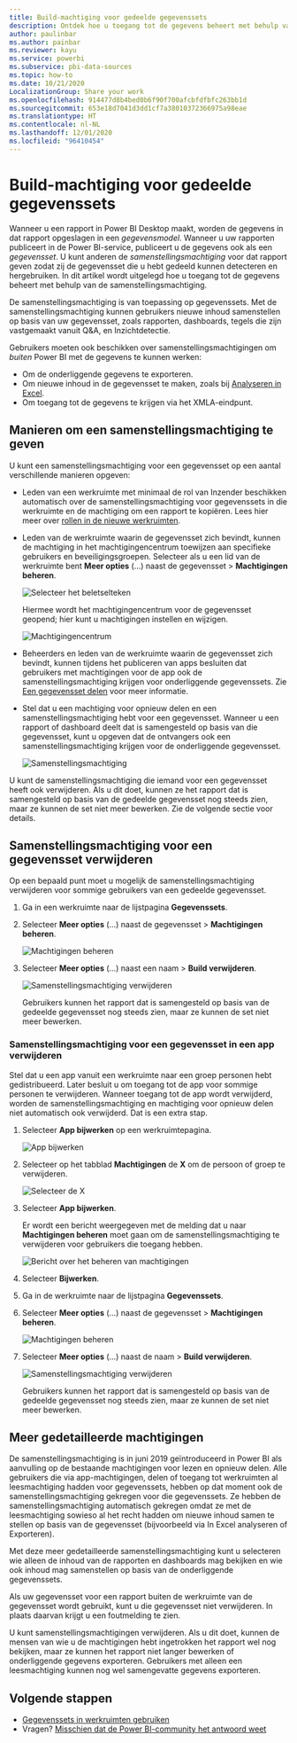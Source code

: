 ```yaml
---
title: Build-machtiging voor gedeelde gegevenssets
description: Ontdek hoe u toegang tot de gegevens beheert met behulp van de samenstellingsmachtiging.
author: paulinbar
ms.author: painbar
ms.reviewer: kayu
ms.service: powerbi
ms.subservice: pbi-data-sources
ms.topic: how-to
ms.date: 10/21/2020
LocalizationGroup: Share your work
ms.openlocfilehash: 914477d8b4bed0b6f90f700afcbfdfbfc263bb1d
ms.sourcegitcommit: 653e18d7041d3dd1cf7a38010372366975a98eae
ms.translationtype: HT
ms.contentlocale: nl-NL
ms.lasthandoff: 12/01/2020
ms.locfileid: "96410454"
---
```

# <a name="build-permission-for-shared-datasets"></a>Build-machtiging voor gedeelde gegevenssets

Wanneer u een rapport in Power BI Desktop maakt, worden de gegevens in dat rapport opgeslagen in een *gegevensmodel*. Wanneer u uw rapporten publiceert in de Power BI-service, publiceert u de gegevens ook als een *gegevensset*. U kunt anderen de *samenstellingsmachtiging* voor dat rapport geven zodat zij de gegevensset die u hebt gedeeld kunnen detecteren en hergebruiken. In dit artikel wordt uitgelegd hoe u toegang tot de gegevens beheert met behulp van de samenstellingsmachtiging.

De samenstellingsmachtiging is van toepassing op gegevenssets. Met de samenstellingsmachtiging kunnen gebruikers nieuwe inhoud samenstellen op basis van uw gegevensset, zoals rapporten, dashboards, tegels die zijn vastgemaakt vanuit Q&A, en Inzichtdetectie. 

Gebruikers moeten ook beschikken over samenstellingsmachtigingen om *buiten* Power BI met de gegevens te kunnen werken:

- Om de onderliggende gegevens te exporteren.
- Om nieuwe inhoud in de gegevensset te maken, zoals bij [Analyseren in Excel](../collaborate-share/service-analyze-in-excel.md).
- Om toegang tot de gegevens te krijgen via het XMLA-eindpunt.

## <a name="ways-to-give-build-permission"></a>Manieren om een samenstellingsmachtiging te geven

U kunt een samenstellingsmachtiging voor een gegevensset op een aantal verschillende manieren opgeven:

- Leden van een werkruimte met minimaal de rol van Inzender beschikken automatisch over de samenstellingsmachtiging voor gegevenssets in die werkruimte en de machtiging om een rapport te kopiëren. Lees hier meer over [rollen in de nieuwe werkruimten](../collaborate-share/service-new-workspaces.md#roles-in-the-new-workspaces).
 
- Leden van de werkruimte waarin de gegevensset zich bevindt, kunnen de machtiging in het machtigingencentrum toewijzen aan specifieke gebruikers en beveiligingsgroepen. Selecteer als u een lid van de werkruimte bent **Meer opties** (...) naast de gegevensset > **Machtigingen beheren**.

    ![Selecteer het beletselteken](media/service-datasets-build-permissions/power-bi-dataset-permissions-new-look.png)

    Hiermee wordt het machtigingencentrum voor de gegevensset geopend; hier kunt u machtigingen instellen en wijzigen.

    ![Machtigingencentrum](media/service-datasets-build-permissions/power-bi-dataset-remove-permissions-no-callouts.png)

- Beheerders en leden van de werkruimte waarin de gegevensset zich bevindt, kunnen tijdens het publiceren van apps besluiten dat gebruikers met machtigingen voor de app ook de samenstellingsmachtiging krijgen voor onderliggende gegevenssets. Zie [Een gegevensset delen](service-datasets-share.md) voor meer informatie.

- Stel dat u een machtiging voor opnieuw delen en een samenstellingsmachtiging hebt voor een gegevensset. Wanneer u een rapport of dashboard deelt dat is samengesteld op basis van die gegevensset, kunt u opgeven dat de ontvangers ook een samenstellingsmachtiging krijgen voor de onderliggende gegevensset.

    ![Samenstellingsmachtiging](media/service-datasets-build-permissions/power-bi-share-report-allow-users.png)

U kunt de samenstellingsmachtiging die iemand voor een gegevensset heeft ook verwijderen. Als u dit doet, kunnen ze het rapport dat is samengesteld op basis van de gedeelde gegevensset nog steeds zien, maar ze kunnen de set niet meer bewerken. Zie de volgende sectie voor details.

## <a name="remove-build-permission-for-a-dataset"></a>Samenstellingsmachtiging voor een gegevensset verwijderen

Op een bepaald punt moet u mogelijk de samenstellingsmachtiging verwijderen voor sommige gebruikers van een gedeelde gegevensset. 

1. Ga in een werkruimte naar de lijstpagina **Gegevenssets**. 
1. Selecteer **Meer opties** (...) naast de gegevensset > **Machtigingen beheren**.

    ![Machtigingen beheren](media/service-datasets-build-permissions/power-bi-dataset-permissions-new-look.png)

1. Selecteer **Meer opties** (...) naast een naam > **Build verwijderen**.

    ![Samenstellingsmachtiging verwijderen](media/service-datasets-build-permissions/power-bi-dataset-remove-build-permissions.png)

    Gebruikers kunnen het rapport dat is samengesteld op basis van de gedeelde gegevensset nog steeds zien, maar ze kunnen de set niet meer bewerken.

### <a name="remove-build-permission-for-a-dataset-in-an-app"></a>Samenstellingsmachtiging voor een gegevensset in een app verwijderen

Stel dat u een app vanuit een werkruimte naar een groep personen hebt gedistribueerd. Later besluit u om toegang tot de app voor sommige personen te verwijderen. Wanneer toegang tot de app wordt verwijderd, worden de samenstellingsmachtiging en machtiging voor opnieuw delen niet automatisch ook verwijderd. Dat is een extra stap. 

1. Selecteer **App bijwerken** op een werkruimtepagina. 

    ![App bijwerken](media/service-datasets-build-permissions/power-bi-app-update.png)

1. Selecteer op het tabblad **Machtigingen** de **X** om de persoon of groep te verwijderen. 

    ![Selecteer de X](media/service-datasets-build-permissions/power-bi-app-delete-user.png)
1. Selecteer **App bijwerken**.

    Er wordt een bericht weergegeven met de melding dat u naar **Machtigingen beheren** moet gaan om de samenstellingsmachtiging te verwijderen voor gebruikers die toegang hebben. 

    ![Bericht over het beheren van machtigingen](media/service-datasets-build-permissions/power-bi-dataset-app-remove-message.png)

1. Selecteer **Bijwerken**.

1. Ga in de werkruimte naar de lijstpagina **Gegevenssets**. 
1. Selecteer **Meer opties** (...) naast de gegevensset > **Machtigingen beheren**.

    ![Machtigingen beheren](media/service-datasets-build-permissions/power-bi-dataset-permissions-new-look.png)

1. Selecteer **Meer opties** (...) naast de naam > **Build verwijderen**.

    ![Samenstellingsmachtiging verwijderen](media/service-datasets-build-permissions/power-bi-dataset-remove-build-permissions.png)

    Gebruikers kunnen het rapport dat is samengesteld op basis van de gedeelde gegevensset nog steeds zien, maar ze kunnen de set niet meer bewerken.

## <a name="more-granular-permissions"></a>Meer gedetailleerde machtigingen

De samenstellingsmachtiging is in juni 2019 geïntroduceerd in Power BI als aanvulling op de bestaande machtigingen voor lezen en opnieuw delen. Alle gebruikers die via app-machtigingen, delen of toegang tot werkruimten al leesmachtiging hadden voor gegevenssets, hebben op dat moment ook de samenstellingsmachtiging gekregen voor die gegevenssets. Ze hebben de samenstellingsmachtiging automatisch gekregen omdat ze met de leesmachtiging sowieso al het recht hadden om nieuwe inhoud samen te stellen op basis van de gegevensset (bijvoorbeeld via In Excel analyseren of Exporteren).

Met deze meer gedetailleerde samenstellingsmachtiging kunt u selecteren wie alleen de inhoud van de rapporten en dashboards mag bekijken en wie ook inhoud mag samenstellen op basis van de onderliggende gegevenssets.

Als uw gegevensset voor een rapport buiten de werkruimte van de gegevensset wordt gebruikt, kunt u die gegevensset niet verwijderen. In plaats daarvan krijgt u een foutmelding te zien.

U kunt samenstellingsmachtigingen verwijderen. Als u dit doet, kunnen de mensen van wie u de machtigingen hebt ingetrokken het rapport wel nog bekijken, maar ze kunnen het rapport niet langer bewerken of onderliggende gegevens exporteren. Gebruikers met alleen een leesmachtiging kunnen nog wel samengevatte gegevens exporteren. 

## <a name="next-steps"></a>Volgende stappen

- [Gegevenssets in werkruimten gebruiken](service-datasets-across-workspaces.md)
- Vragen? [Misschien dat de Power BI-community het antwoord weet](https://community.powerbi.com/)
